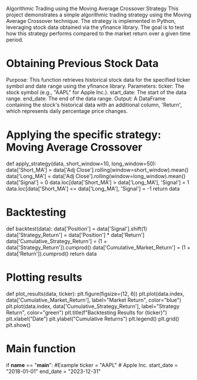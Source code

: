 
Algorithmic Trading using the Moving Average Crossover Strategy
This project demonstrates a simple algorithmic trading strategy using the Moving Average Crossover technique. The strategy is implemented in Python, leveraging stock data obtained via the yfinance library. The goal is to test how this strategy performs compared to the market return over a given time period.


# Obtaining Previous Stock Data
Purpose: This function retrieves historical stock data for the specified ticker symbol and date range using the yfinance library.
Parameters:
ticker: The stock symbol (e.g., "AAPL" for Apple Inc.).
start_date: The start of the data range.
end_date: The end of the data range.
Output:
A DataFrame containing the stock's historical data with an additional column, 'Return', which represents daily percentage price changes.

# Applying the specific strategy: Moving Average Crossover
def apply_strategy(data, short_window=10, long_window=50):
    data['Short_MA'] = data['Adj Close'].rolling(window=short_window).mean()
    data['Long_MA'] = data['Adj Close'].rolling(window=long_window).mean()
    data['Signal'] = 0
    data.loc[data['Short_MA'] > data['Long_MA'], 'Signal'] = 1
    data.loc[data['Short_MA'] <= data['Long_MA'], 'Signal'] = -1
    return data

# Backtesting
def backtest(data):
    data['Position'] = data['Signal'].shift(1)
    data['Strategy_Return'] = data['Position'] * data['Return']
    data['Cumulative_Strategy_Return'] = (1 + data['Strategy_Return']).cumprod()
    data['Cumulative_Market_Return'] = (1 + data['Return']).cumprod()
    return data

# Plotting results
def plot_results(data, ticker):
    plt.figure(figsize=(12, 6))
    plt.plot(data.index, data['Cumulative_Market_Return'], label="Market Return", color="blue")
    plt.plot(data.index, data['Cumulative_Strategy_Return'], label="Strategy Return", color="green")
    plt.title(f"Backtesting Results for {ticker}")
    plt.xlabel("Date")
    plt.ylabel("Cumulative Returns")
    plt.legend()
    plt.grid()
    plt.show()

# Main function
if __name__ == "__main__":
#Example
    ticker = "AAPL"  # Apple Inc.
    start_date = "2018-01-01"
    end_date = "2023-12-31"
    
   
